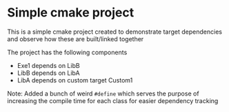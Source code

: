 # Simple cmake project

This is a simple cmake project created to demonstrate target dependencies and observe how these are built/linked together

The project has the following components

* Exe1 depends on LibB
* LibB depends on LibA
* LibA depends on custom target Custom1

Note: Added a bunch of weird `#define` which serves the purpose of increasing the compile time for each class for easier dependency tracking
